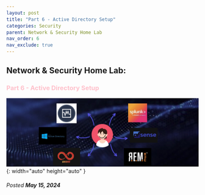 ```yaml
---
layout: post
title: "Part 6 - Active Directory Setup"
categories: Security
parent: Network & Security Home Lab
nav_order: 6
nav_exclude: true
---
```



## Network & Security Home Lab: 

### <span style="color: pink; font-weight: bold;">Part 6 - Active Directory Setup</span>

![banner](/assets/banner.jpg){: width="auto" height="auto" }

###### Posted ***May 15, 2024***

